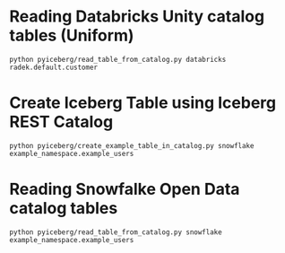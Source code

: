 
# Reading Databricks Unity catalog tables (Uniform)
~~~shell
python pyiceberg/read_table_from_catalog.py databricks radek.default.customer
~~~

# Create Iceberg Table using Iceberg REST Catalog
~~~shell
python pyiceberg/create_example_table_in_catalog.py snowflake example_namespace.example_users
~~~

# Reading Snowfalke Open Data catalog tables
~~~shell
python pyiceberg/read_table_from_catalog.py snowflake example_namespace.example_users
~~~
